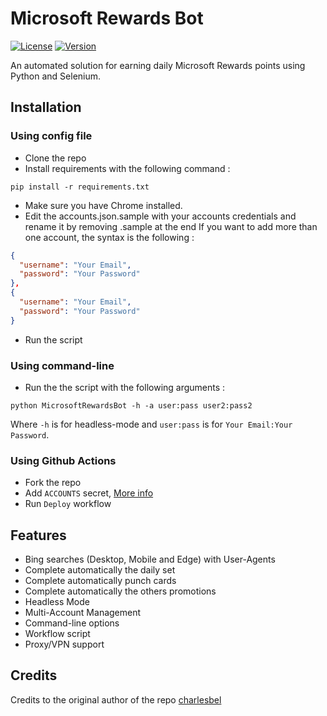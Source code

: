 # Microsoft Rewards Bot
[![License](https://img.shields.io/badge/license-MIT-green.svg?style=flat)](LICENSE)
[![Version](https://img.shields.io/badge/version-v0.1-blue.svg?style=flat)](#)

An automated solution for earning daily Microsoft Rewards points using Python and Selenium.

## Installation

### Using config file
* Clone the repo
* Install requirements with the following command :
 ```
 pip install -r requirements.txt
 ```
* Make sure you have Chrome installed.
* Edit the accounts.json.sample with your accounts credentials and rename it by removing .sample at the end
If you want to add more than one account, the syntax is the following :
```json
{
  "username": "Your Email",
  "password": "Your Password"
},
{
  "username": "Your Email",
  "password": "Your Password"
}
```
* Run the script
### Using command-line
* Run the the script with the following arguments :
 ```
python MicrosoftRewardsBot -h -a user:pass user2:pass2
 ```
 Where `-h` is for headless-mode and `user:pass` is for `Your Email:Your Password`.
### Using Github Actions
* Fork the repo
* Add `ACCOUNTS` secret, [More info](https://github.com/Azure/actions-workflow-samples/blob/master/assets/create-secrets-for-GitHub-workflows.md)
* Run `Deploy` workflow
 
## Features
* Bing searches (Desktop, Mobile and Edge) with User-Agents
* Complete automatically the daily set
* Complete automatically punch cards
* Complete automatically the others promotions
* Headless Mode
* Multi-Account Management
* Command-line options
* Workflow script
* Proxy/VPN support

## Credits
Credits to the original author of the repo [charlesbel](https://github.com/charlesbel)

